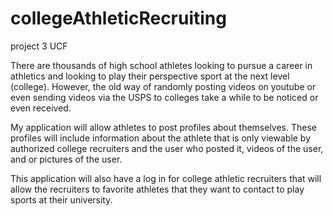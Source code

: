 # collegeAthleticRecruiting
project 3 UCF

There are thousands of high school athletes looking to pursue a career in athletics and looking to play their perspective sport at the next level (college). However, the old way of randomly posting videos on youtube or even sending videos via the USPS to colleges take a while to be noticed or even received.

My application will allow athletes to post profiles about themselves. These profiles will include information about the athlete that is only viewable by authorized college recruiters and the user who posted it, videos of the user, and or pictures of the user. 

This application will also have a log in for college athletic recruiters that will allow the recruiters to favorite athletes that they want to contact to play sports at their university.
